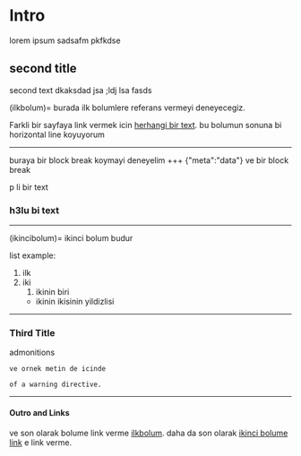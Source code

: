 # Intro
lorem ipsum sadsafm pkfkdse

## second title
second text dkaksdad jsa ;ldj lsa fasds

(ilkbolum)=
burada ilk bolumlere referans vermeyi deneyecegiz.

Farkli bir sayfaya link vermek icin [herhangi bir text](intro.md).
bu bolumun sonuna bi horizontal line koyuyorum

---

buraya bir block break koymayi deneyelim
+++ {"meta":"data"} 
ve bir block break

<p> p li bir text </p>

<h3> h3lu bi text </h3>

---
(ikincibolum)=
ikinci bolum budur

list example:
1. ilk
2. iki
   1. ikinin biri
   * ikinin ikisinin yildizlisi

---
### Third Title
admonitions
```{admonition} Baslik
ve ornek metin de icinde
```

```{warning} This is an example
of a warning directive.
```

---
#### Outro and Links
ve son olarak bolume link verme [ilkbolum](ilkbolum).
daha da son olarak [ikinci bolume link](ikincibolum) e link verme.

